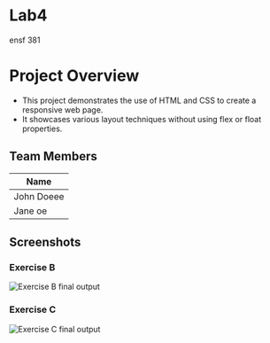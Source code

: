 # Lab4
ensf 381


# Project Overview

- This project demonstrates the use of HTML and CSS to create a responsive web page.
- It showcases various layout techniques without using flex or float properties.

## Team Members

| Name       |
|------------|
| John Doeee |
| Jane  oe   |

## Screenshots

### Exercise B

![Exercise B final output](https://github.com/mobinaanemati/Lab4/blob/f7665c4617fea3139c230bec752ffe956f095642/ExerciseB.gif)

### Exercise C

![Exercise C final output](./ExerciseC.gif)